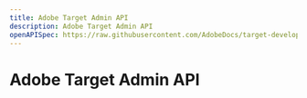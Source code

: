 ```yaml
---
title: Adobe Target Admin API
description: Adobe Target Admin API
openAPISpec: https://raw.githubusercontent.com/AdobeDocs/target-developers/main/src/admin-api.json 
---
```


# Adobe Target Admin API


